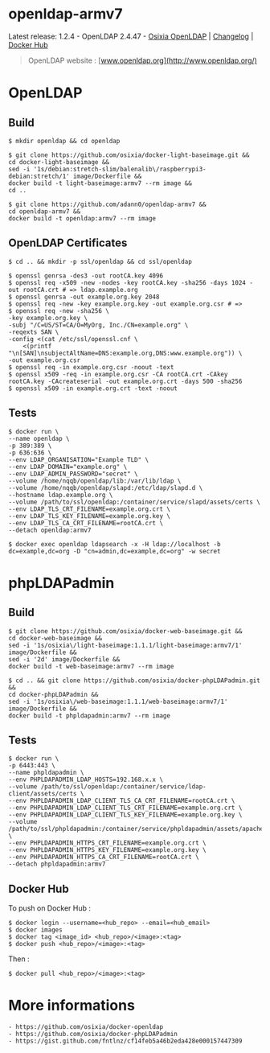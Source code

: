 # openldap-armv7

Latest release: 1.2.4 - OpenLDAP 2.4.47 -  [Osixia OpenLDAP](https://github.com/osixia/docker-openldap) | [Changelog](CHANGELOG.md) | [Docker Hub](https://hub.docker.com/r/osixia/openldap/) 

> OpenLDAP website : [www.openldap.org](http://www.openldap.org/)

# OpenLDAP

## Build
    
    $ mkdir openldap && cd openldap

    $ git clone https://github.com/osixia/docker-light-baseimage.git && 
    cd docker-light-baseimage &&
    sed -i '1s/debian:stretch-slim/balenalib\/raspberrypi3-debian:stretch/1' image/Dockerfile &&
    docker build -t light-baseimage:armv7 --rm image && 
    cd ..

    $ git clone https://github.com/adann0/openldap-armv7 &&
    cd openldap-armv7 &&
    docker build -t openldap:armv7 --rm image

## OpenLDAP Certificates

    $ cd .. && mkdir -p ssl/openldap && cd ssl/openldap
    
    $ openssl genrsa -des3 -out rootCA.key 4096
    $ openssl req -x509 -new -nodes -key rootCA.key -sha256 -days 1024 -out rootCA.crt # => ldap.example.org
    $ openssl genrsa -out example.org.key 2048
    $ openssl req -new -key example.org.key -out example.org.csr # => 
    $ openssl req -new -sha256 \
    -key example.org.key \
    -subj "/C=US/ST=CA/O=MyOrg, Inc./CN=example.org" \
    -reqexts SAN \
    -config <(cat /etc/ssl/openssl.cnf \
        <(printf "\n[SAN]\nsubjectAltName=DNS:example.org,DNS:www.example.org")) \
    -out example.org.csr
    $ openssl req -in example.org.csr -noout -text
    $ openssl x509 -req -in example.org.csr -CA rootCA.crt -CAkey rootCA.key -CAcreateserial -out example.org.crt -days 500 -sha256
    $ openssl x509 -in example.org.crt -text -noout

## Tests

    $ docker run \
	--name openldap \
	-p 389:389 \
	-p 636:636 \
	--env LDAP_ORGANISATION="Example TLD" \
	--env LDAP_DOMAIN="example.org" \
	--env LDAP_ADMIN_PASSWORD="secret" \
	--volume /home/nqqb/openldap/lib:/var/lib/ldap \
	--volume /home/nqqb/openldap/slapd:/etc/ldap/slapd.d \
	--hostname ldap.example.org \
	--volume /path/to/ssl/openldap:/container/service/slapd/assets/certs \
	--env LDAP_TLS_CRT_FILENAME=example.org.crt \
	--env LDAP_TLS_KEY_FILENAME=example.org.key \
	--env LDAP_TLS_CA_CRT_FILENAME=rootCA.crt \
	--detach openldap:armv7

    $ docker exec openldap ldapsearch -x -H ldap://localhost -b dc=example,dc=org -D "cn=admin,dc=example,dc=org" -w secret

# phpLDAPadmin

## Build

    $ git clone https://github.com/osixia/docker-web-baseimage.git &&
    cd docker-web-baseimage &&
    sed -i '1s/osixia\/light-baseimage:1.1.1/light-baseimage:armv7/1' image/Dockerfile &&
    sed -i '2d' image/Dockerfile &&
    docker build -t web-baseimage:armv7 --rm image

    $ cd .. && git clone https://github.com/osixia/docker-phpLDAPadmin.git &&
    cd docker-phpLDAPadmin &&
    sed -i '1s/osixia\/web-baseimage:1.1.1/web-baseimage:armv7/1' image/Dockerfile &&
    docker build -t phpldapadmin:armv7 --rm image

## Tests

    $ docker run \
	-p 6443:443 \
	--name phpldapadmin \
	--env PHPLDAPADMIN_LDAP_HOSTS=192.168.x.x \
	--volume /path/to/ssl/openldap:/container/service/ldap-client/assets/certs \
	--env PHPLDAPADMIN_LDAP_CLIENT_TLS_CA_CRT_FILENAME=rootCA.crt \
	--env PHPLDAPADMIN_LDAP_CLIENT_TLS_CRT_FILENAME=example.org.crt \
	--env PHPLDAPADMIN_LDAP_CLIENT_TLS_KEY_FILENAME=example.org.key \
	--volume /path/to/ssl/phpldapadmin:/container/service/phpldapadmin/assets/apache2/certs \
	--env PHPLDAPADMIN_HTTPS_CRT_FILENAME=example.org.crt \
	--env PHPLDAPADMIN_HTTPS_KEY_FILENAME=example.org.key \
	--env PHPLDAPADMIN_HTTPS_CA_CRT_FILENAME=rootCA.crt \
	--detach phpldapadmin:armv7

## Docker Hub

To push on Docker Hub :

    $ docker login --username=<hub_repo> --email=<hub_email>
    $ docker images
    $ docker tag <image_id> <hub_repo>/<image>:<tag>
    $ docker push <hub_repo>/<image>:<tag>

Then :

    $ docker pull <hub_repo>/<image>:<tag>

# More informations

    - https://github.com/osixia/docker-openldap
    - https://github.com/osixia/docker-phpLDAPadmin
    - https://gist.github.com/fntlnz/cf14feb5a46b2eda428e000157447309
